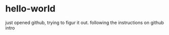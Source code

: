 # hello-world
just opened github, trying to figur it out.
following the instructions on github intro
